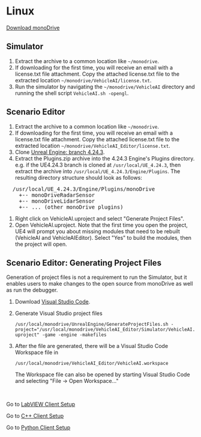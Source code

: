 # Linux

[Download monoDrive](https://www.monodrive.io/register)

## Simulator

1. Extract the archive to a common location like `~/monodrive`.
1. If downloading for the first time, you will receive an email with a license.txt file attachment. Copy the attached license.txt file to the extracted location `~/monodrive/VehicleAI/license.txt`.
1. Run the simulator by navigating the `~/monodrive/VehicleAI` directory and running the shell script `VehicleAI.sh -opengl`.

## Scenario Editor

1. Extract the archive to a common location like `~/monodrive`.
1. If downloading for the first time, you will receive an email with a license.txt file attachment. Copy the attached license.txt file to the extracted location `~/monodrive/VehicleAI_Editor/license.txt`.
1. Clone [Unreal Engine: branch 4.24.3](https://www.unrealengine.com/en-US/).
1. Extract the Plugins.zip archive into the 4.24.3 Engine's Plugins directory. e.g. if the UE4.24.3 branch is cloned at `/usr/local/UE_4.24.3`, then extract the archive into `/usr/local/UE_4.24.3/Engine/Plugins`. The resulting directory structure should look as follows:
<pre>
  /usr/local/UE_4.24.3/Engine/Plugins/monoDrive
    +-- monoDriveRadarSensor
    +-- monoDriveLidarSensor
    +-- ... (other monoDrive plugins)
</pre>
1. Right click on VehicleAI.uproject and select "Generate Project Files".
1. Open VehicleAI.uproject. Note that the first time you open the project, UE4 will prompt you about missing modules that need to be rebuilt (VehicleAI and VehicleAIEditor). Select "Yes" to build the modules, then the project will open.


## Scenario Editor: Generating Project Files

Generation of project files is not a requirement to run the Simulator, but it enables users to make changes to the open source from monoDrive as well as run the debugger.

1. Download [Visual Studio Code](https://code.visualstudio.com/).

1. Generate Visual Studio project files

    `/usr/local/monodrive/UnrealEngine/GenerateProjectFiles.sh -project="/usr/local/monodrive/VehicleAI_Editor/Simulator/VehicleAI.uproject" -game -engine -makefiles`

1. After the file are generated, there will be a Visual Studio Code Workspace file in 

    `/usr/local/monodrive/VehicleAI_Editor/VehicleAI.workspace`

    The Workspace file can also be opened by starting Visual Studio Code and selecting "File -> Open Workspace..."

<p>&nbsp;</p>

  Go to [LabVIEW Client Setup](../../LV_client/quick_start/LabVIEW_client_quick_start.md)
  
  Go to [C++ Client Setup](../../cpp_client/cpp_quick_start.md)

  Go to [Python Client Setup](../../python_client/quick_start.md)

<p>&nbsp;</p>